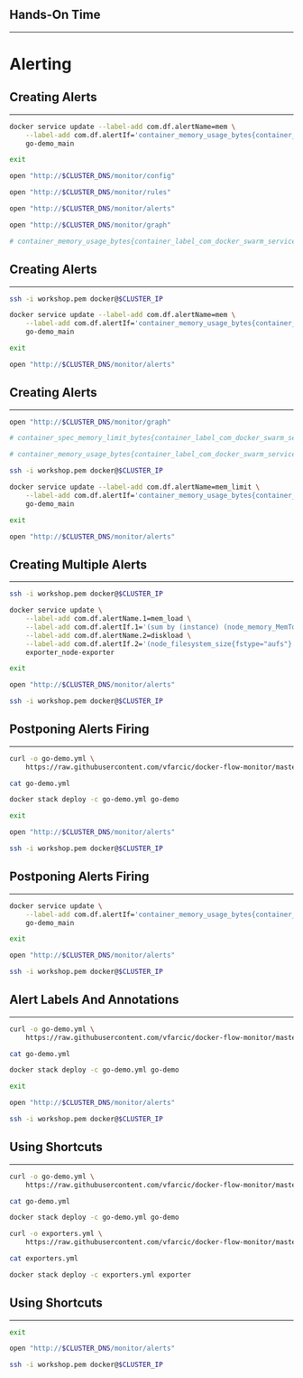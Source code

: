 ## Hands-On Time

---

# Alerting


## Creating Alerts

---

```bash
docker service update --label-add com.df.alertName=mem \
    --label-add com.df.alertIf='container_memory_usage_bytes{container_label_com_docker_swarm_service_name="go-demo_main"} > 20000000' \
    go-demo_main

exit

open "http://$CLUSTER_DNS/monitor/config"

open "http://$CLUSTER_DNS/monitor/rules"

open "http://$CLUSTER_DNS/monitor/alerts"

open "http://$CLUSTER_DNS/monitor/graph"

# container_memory_usage_bytes{container_label_com_docker_swarm_service_name="go-demo_main"}
```


## Creating Alerts

---

```bash
ssh -i workshop.pem docker@$CLUSTER_IP

docker service update --label-add com.df.alertName=mem \
    --label-add com.df.alertIf='container_memory_usage_bytes{container_label_com_docker_swarm_service_name="go-demo_main"} > 1000000' \
    go-demo_main

exit

open "http://$CLUSTER_DNS/monitor/alerts"
```


<!-- .slide: data-background="img/alerts-fire-diag.png" data-background-size="contain" -->


## Creating Alerts

---

```bash
open "http://$CLUSTER_DNS/monitor/graph"

# container_spec_memory_limit_bytes{container_label_com_docker_swarm_service_name="go-demo_main"}

# container_memory_usage_bytes{container_label_com_docker_swarm_service_name="go-demo_main"}

ssh -i workshop.pem docker@$CLUSTER_IP

docker service update --label-add com.df.alertName=mem_limit \
    --label-add com.df.alertIf='container_memory_usage_bytes{container_label_com_docker_swarm_service_name="go-demo"}/container_spec_memory_limit_bytes{container_label_com_docker_swarm_service_name="go-demo"} > 0.8' \
    go-demo_main

exit

open "http://$CLUSTER_DNS/monitor/alerts"
```


## Creating Multiple Alerts

---

```bash
ssh -i workshop.pem docker@$CLUSTER_IP

docker service update \
    --label-add com.df.alertName.1=mem_load \
    --label-add com.df.alertIf.1='(sum by (instance) (node_memory_MemTotal) - sum by (instance) (node_memory_MemFree + node_memory_Buffers + node_memory_Cached)) / sum by (instance) (node_memory_MemTotal) > 0.8' \
    --label-add com.df.alertName.2=diskload \
    --label-add com.df.alertIf.2='(node_filesystem_size{fstype="aufs"} - node_filesystem_free{fstype="aufs"}) / node_filesystem_size{fstype="aufs"} > 0.8' \
    exporter_node-exporter

exit

open "http://$CLUSTER_DNS/monitor/alerts"

ssh -i workshop.pem docker@$CLUSTER_IP
```


<!-- .slide: data-background="img/alerts-exporters-fire-diag.png" data-background-size="contain" -->


## Postponing Alerts Firing

---

```bash
curl -o go-demo.yml \
    https://raw.githubusercontent.com/vfarcic/docker-flow-monitor/master/stacks/go-demo-alert-long.yml

cat go-demo.yml

docker stack deploy -c go-demo.yml go-demo

exit

open "http://$CLUSTER_DNS/monitor/alerts"

ssh -i workshop.pem docker@$CLUSTER_IP
```


## Postponing Alerts Firing

---

```bash
docker service update \
    --label-add com.df.alertIf='container_memory_usage_bytes{container_label_com_docker_swarm_service_name="go-demo_main"}/container_spec_memory_limit_bytes{container_label_com_docker_swarm_service_name="go-demo_main"} > 0.05' \
    go-demo_main

exit

open "http://$CLUSTER_DNS/monitor/alerts"

ssh -i workshop.pem docker@$CLUSTER_IP
```


## Alert Labels And Annotations

---

```bash
curl -o go-demo.yml \
    https://raw.githubusercontent.com/vfarcic/docker-flow-monitor/master/stacks/go-demo-alert-info.yml

cat go-demo.yml

docker stack deploy -c go-demo.yml go-demo

exit

open "http://$CLUSTER_DNS/monitor/alerts"

ssh -i workshop.pem docker@$CLUSTER_IP
```


## Using Shortcuts

---

```bash
curl -o go-demo.yml \
    https://raw.githubusercontent.com/vfarcic/docker-flow-monitor/master/stacks/go-demo-alert.yml

cat go-demo.yml

docker stack deploy -c go-demo.yml go-demo

curl -o exporters.yml \
    https://raw.githubusercontent.com/vfarcic/docker-flow-monitor/master/stacks/exporters-alert.yml

cat exporters.yml

docker stack deploy -c exporters.yml exporter
```


## Using Shortcuts

---

```bash
exit

open "http://$CLUSTER_DNS/monitor/alerts"

ssh -i workshop.pem docker@$CLUSTER_IP
```